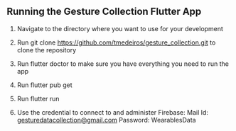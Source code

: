 ## Running the Gesture Collection Flutter App

1) Navigate to the directory where you want to use for your development

2) Run git clone https://github.com/tmedeiros/gesture_collection.git to clone the repository

3) Run flutter doctor to make sure you have everything you need to run the app

4) Run flutter pub get

5) Run flutter run

6) Use the credential to connect to and administer Firebase:
    Mail Id: gesturedatacollection@gmail.com 
    Password: WearablesData